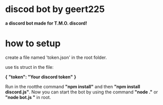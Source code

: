 # discod bot by geert225
**a discord bot made for T.M.O. discord!**

# how to setup
create a file named 'token.json' in the root folder.

use tis struct in the file:

**{**
  **"token": "Your discord token"**
**}**

Run in the rootthe command **"npm install"** and then **"npm install discord.js"**.
Now you can start the bot by using the command **"node ."** or **"node bot.js "** in root.

